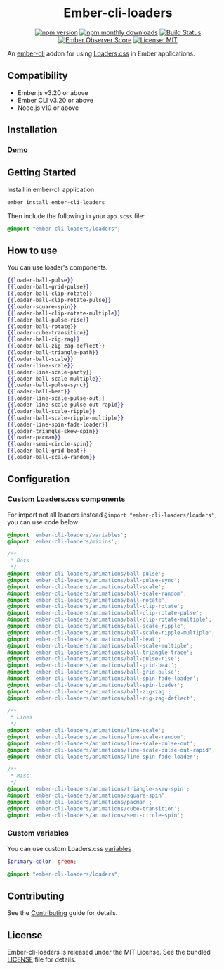 <h1 align="center">Ember-cli-loaders</h1>

<p align="center">
  <a href="https://www.npmjs.com/package/ember-cli-loaders"><img src="https://img.shields.io/npm/v/ember-cli-loaders.svg?style=flat-square&colorB=44cc11" alt="npm version"></a>
  <a href="https://www.npmjs.com/package/ember-cli-loaders"><img src="https://img.shields.io/npm/dm/ember-cli-loaders.svg?style=flat-square" alt="npm monthly downloads"></a>  
  <a href="https://travis-ci.org/kaermorchen/ember-cli-loaders"><img src="https://img.shields.io/travis/kaermorchen/ember-cli-loaders.svg?style=flat-square" alt="Build Status"></a>
  <a href="https://emberobserver.com/addons/ember-cli-loaders"><img src="https://emberobserver.com/badges/ember-cli-loaders.svg" alt="Ember Observer Score"></a>
  <a href="https://opensource.org/licenses/MIT"><img src="https://img.shields.io/badge/License-MIT-blue.svg?style=flat-square" alt="License: MIT"></a>
</p>

An [ember-cli](http://www.ember-cli.com) addon for using [Loaders.css](https://connoratherton.com/loaders) in Ember applications.

Compatibility
------------------------------------------------------------------------------

* Ember.js v3.20 or above
* Ember CLI v3.20 or above
* Node.js v10 or above


Installation
------------------------------------------------------------------------------

### [Demo](https://kaermorchen.github.io/ember-cli-loaders/)

## Getting Started

Install in ember-cli application

```bash
ember install ember-cli-loaders
```

Then include the following in your `app.scss` file:

```scss
@import "ember-cli-loaders/loaders";
```

## How to use

You can use loader's components.

```mustache
{{loader-ball-pulse}}
{{loader-ball-grid-pulse}}
{{loader-ball-clip-rotate}}
{{loader-ball-clip-rotate-pulse}}
{{loader-square-spin}}
{{loader-ball-clip-rotate-multiple}}
{{loader-ball-pulse-rise}}
{{loader-ball-rotate}}
{{loader-cube-transition}}
{{loader-ball-zig-zag}}
{{loader-ball-zig-zag-deflect}}
{{loader-ball-triangle-path}}
{{loader-ball-scale}}
{{loader-line-scale}}
{{loader-line-scale-party}}
{{loader-ball-scale-multiple}}
{{loader-ball-pulse-sync}}
{{loader-ball-beat}}
{{loader-line-scale-pulse-out}}
{{loader-line-scale-pulse-out-rapid}}
{{loader-ball-scale-ripple}}
{{loader-ball-scale-ripple-multiple}}
{{loader-line-spin-fade-loader}}
{{loader-triangle-skew-spin}}
{{loader-pacman}}
{{loader-semi-circle-spin}}
{{loader-ball-grid-beat}}
{{loader-ball-scale-random}}
```

## Configuration

### Custom Loaders.css components

For import not all loaders instead `@import "ember-cli-loaders/loaders";` you can use code below:

```scss
@import 'ember-cli-loaders/variables';
@import 'ember-cli-loaders/mixins';

/**
 * Dots
 */
@import 'ember-cli-loaders/animations/ball-pulse';
@import 'ember-cli-loaders/animations/ball-pulse-sync';
@import 'ember-cli-loaders/animations/ball-scale';
@import 'ember-cli-loaders/animations/ball-scale-random';
@import 'ember-cli-loaders/animations/ball-rotate';
@import 'ember-cli-loaders/animations/ball-clip-rotate';
@import 'ember-cli-loaders/animations/ball-clip-rotate-pulse';
@import 'ember-cli-loaders/animations/ball-clip-rotate-multiple';
@import 'ember-cli-loaders/animations/ball-scale-ripple';
@import 'ember-cli-loaders/animations/ball-scale-ripple-multiple';
@import 'ember-cli-loaders/animations/ball-beat';
@import 'ember-cli-loaders/animations/ball-scale-multiple';
@import 'ember-cli-loaders/animations/ball-triangle-trace';
@import 'ember-cli-loaders/animations/ball-pulse-rise';
@import 'ember-cli-loaders/animations/ball-grid-beat';
@import 'ember-cli-loaders/animations/ball-grid-pulse';
@import 'ember-cli-loaders/animations/ball-spin-fade-loader';
@import 'ember-cli-loaders/animations/ball-spin-loader';
@import 'ember-cli-loaders/animations/ball-zig-zag';
@import 'ember-cli-loaders/animations/ball-zig-zag-deflect';

/**
 * Lines
 */
@import 'ember-cli-loaders/animations/line-scale';
@import 'ember-cli-loaders/animations/line-scale-random';
@import 'ember-cli-loaders/animations/line-scale-pulse-out';
@import 'ember-cli-loaders/animations/line-scale-pulse-out-rapid';
@import 'ember-cli-loaders/animations/line-spin-fade-loader';

/**
 * Misc
 */
@import 'ember-cli-loaders/animations/triangle-skew-spin';
@import 'ember-cli-loaders/animations/square-spin';
@import 'ember-cli-loaders/animations/pacman';
@import 'ember-cli-loaders/animations/cube-transition';
@import 'ember-cli-loaders/animations/semi-circle-spin';
```

### Custom variables

You can use custom Loaders.css [variables](https://github.com/ConnorAtherton/loaders.css/blob/master/src/_variables.scss)

```scss
$primary-color: green;

@import "ember-cli-loaders/loaders";
```

Contributing
------------------------------------------------------------------------------

See the [Contributing](CONTRIBUTING.md) guide for details.


License
------------------------------------------------------------------------------

Ember-cli-loaders is released under the MIT License. See the bundled [LICENSE](LICENSE.md) file for details.
